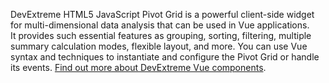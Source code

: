 DevExtreme HTML5 JavaScript Pivot Grid is&nbsp;a&nbsp;powerful client-side widget for multi-dimensional data analysis that can be&nbsp;used in Vue applications. It&nbsp;provides such essential features as&nbsp;grouping, sorting, filtering, multiple summary calculation modes, flexible layout, and more. You can use Vue syntax and techniques to&nbsp;instantiate and configure the Pivot Grid or&nbsp;handle its events. [Find out more about DevExtreme Vue components](/Documentation/Guide/Vue_Components/DevExtreme_Vue_Components/).
